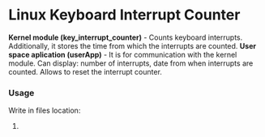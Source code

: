# Linux Keyboard Interrupt Counter
**Kernel module (key_interrupt_counter)** - Counts keyboard interrupts. Additionally, it stores the time from which the interrupts are counted.
**User space aplication (userApp)** - It is for communication with the kernel module. Can display: number of interrupts, date from when interrupts are counted. Allows to reset the interrupt counter.

### Usage
Write in files location:

1. 
